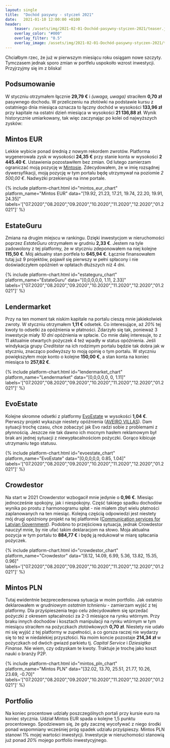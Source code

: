 ```yaml
---
layout: single
title:  "Dochód pasywny - styczeń 2021"
date:   2021-01-10 12:00:00 +0100
header:
    teaser: /assets/img/2021-02-01-Dochód-pasywny-styczen-2021/teaser.jpg
    overlay_color: "#000"
    overlay_filter: "0.5"
    overlay_image: /assets/img/2021-02-01-Dochód-pasywny-styczen-2021/teaser.jpg
---
```


Chciałbym rzec, że już w pierwszym miesiącu roku osiągam nowe szczyty. Tymczasem jednak sporo zmian w portfelu uspokoiło wzrost inwestycji. Przyjrzyjmy się im z bliska!

## Podsumowanie

W styczniu otrzymałem łącznie **29,79 €** i *(uwaga, uwaga)* straciłem **0,70 zł** pasywnego dochodu. W przeliczeniu na złotówki na podstawie kursu z ostatniego dnia miesiąca oznacza to łączny dochód w wysokości **133,96 zł** przy kapitale na ostatni dzień miesiąca w wysokości **21 136,88 zł**. Wynik historycznie umiarkowany, tak więc zaczynając po kolei od najwyższych zysków:

## Mintos EUR

Lekkie wybicie ponad średnią z nowym rekordem zwrotów. Platforma wygenerowała zysk w wysokości **24,35 €** przy stanie konta w wysokości **2 445.40 €**. Ustawienia pozostawiłem bez zmian. Od lutego zamierzam ograniczać moją pozycję w [Mintosie](https://c.trackmytarget.com?a=9h2kg7&i=t848e4&source_id=pan_pieniadz). Zdecydowałem, że w imię rozsądnej dywersyfikacji, moją pozycję w tym portalu będę utrzymywał na poziomie *2 500,00 €*. Nadwyżki przekieruje na inne portale.

{% include platform-chart.html id="mintos_eur_chart" platform_name="Mintos EUR" data="[19.92, 21.23, 17.21, 19.74, 22.20, 19.91, 24.35]" labels='["07.2020","08.2020","09.2020","10.2020","11.2020","12.2020","01.2021"]' %}

<script type="text/javascript"> document.write('<a href="https://c.trackmytarget.com?a=r7z647&i=t848e4&source_id=pan_pieniadz"><img src="https://i.trackmytarget.com?a=r7z647&i=t848e4&source_id=pan_pieniadz" width="728" height="90" border="0"/></a>'); </script>

## EstateGuru

Zmiana na drugim miejscu w rankingu. Dzięki inwestycjom w nieruchomości poprzez *EstateGuru* otrzymałem w grudniu **2,33 €**. Jestem na tyle zadowolony z tej platformy, że w styczniu zdeponowałem na niej kolejne **115,50 €**. Mój aktualny stan portfela to **645,94 €**. Łącznie finansowałem tutaj już 9 projektów, pojawił się pierwszy w pełni spłacony i nie doświadczyłem opóźnień w opłatach dłuższych niż 4 dni.

{% include platform-chart.html id="estateguru_chart" platform_name="EstateGuru" data="[0,0,0,0,0, 1.11, 2.33]" labels='["07.2020","08.2020","09.2020","10.2020","11.2020","12.2020","01.2021"]' %}

<script type="text/javascript"> document.write('<a href="https://c.trackmytarget.com/i6s52f?source_id=pan_pieniadz"><img src="https://i.trackmytarget.com/i6s52f?source_id=pan_pieniadz" width="728" height="90" border="0"/></a>'); </script>

## Lendermarket

Przy na ten moment tak niskim kapitale na portalu cieszą mnie jakiekolwiek zwroty. W styczniu otrzymałem **1,11 €** odsetek. Co interesujące, aż *20%* tej kwoty to odsetki za opóźnienia w płatności. Zdarzyło się tak, ponieważ 3 inwestycje miały *10 dni* opóźnienia w spłacie. Co mnie dalej interesuje, to z 11 aktualnie otwartych pożyczek 4 też wpadły w status opóźnienia. Jeśli windykacja grupy *Creditstar* na ich rodzimym portalu będzie tak dobra jak w styczniu, znacząco podwyższy to moją opinię o tym portalu. W styczniu powiększyłem moje konto o kolejne **150,00 €**, a stan konta na koniec miesiąca to **257,82 €**.

{% include platform-chart.html id="lendermarket_chart" platform_name="Lendermarket" data="[0,0,0,0,0, 0, 1.11]" labels='["07.2020","08.2020","09.2020","10.2020","11.2020","12.2020","01.2021"]' %}

<script type="text/javascript"> document.write('<a href="https://c.trackmytarget.com/nreof9?source_id=pan_pieniadz"><img src="https://i.trackmytarget.com/nreof9?source_id=pan_pieniadz" width="728" height="90" border="0"/></a>'); </script>

## EvoEstate

Kolejne skromne odsetki z platformy [EvoEstate](https://c.trackmytarget.com/n98tou?source_id=pan_pieniadz) w wysokości **1,04 €**. Pierwszy projekt wykazuje niestety opóźnienia ([AVEIRO VILLAS](https://evoestate.com/project/465/aveiro-villas/)). Dam sytuacji trochę czasu, chce zobaczyć jak Evo radzi sobie z problemami z płynnością. Jeszcze nie tak dawno ich mocnym hasłem reklamowym był brak ani jednej sytuacji z niewypłacalnościom pożyczki. Gorąco kibicuje utrzymaniu tego statusu.

{% include platform-chart.html id="evoestate_chart" platform_name="EvoEstate" data="[0,0,0,0,0, 0.85, 1.04]" labels='["07.2020","08.2020","09.2020","10.2020","11.2020","12.2020","01.2021"]' %}

## Crowdestor

Na start w 2021 Crowderstor wzbogacił mnie jedynie o **0,96 €**. Miesiąc jednocześnie spokojny, jak i niespokojny. Część takiego spadku dochodów wynika po prostu z harmonogramu spłat - nie miałem zbyt wielu płatności zaplanowanych na ten miesiąc. Kolejną częścią odpowiedzi jest niestety mój drugi opóźniony projekt na tej platformie ([Communication services for Latvian Government](https://crowdestor.com/en/projects/details/2965)). Podobno to przejściowa sytuacja, jednak Crowdestor nauczył mnie, by nie ufać takim deklaracjom na słowo. Moja aktualna pozycja w tym portalu to **884,77 €** i będę ją redukował w miarę spłacania pożyczek. 

{% include platform-chart.html id="crowdestor_chart" platform_name="Crowdestor" data="[6.12, 14.09, 6.99, 5.36, 13.82, 15.35, 0.96]" labels='["07.2020","08.2020","09.2020","10.2020","11.2020","12.2020","01.2021"]' %}

<script type="text/javascript"> document.write('<a href="https://c.trackmytarget.com/kwjv5c?source_id=pan_pieniadz"><img src="https://i.trackmytarget.com/kwjv5c?source_id=pan_pieniadz" width="728" height="90" border="0"/></a>'); </script>

## Mintos PLN

Tutaj ewidentnie bezprecedensowa sytuacja w moim portfolio. Jak ostatnio deklarowałem w grudniowym *ostatnim tchnieniu* - zamierzam wyjść z tej platformy. Dla przyśpieszenia tego celu zdecydowałem się sprzedać pożyczki z okresem spłacalności za 2-3 miesiące na rynku wtórnym. Przy braku innych dochodów i kosztach manipulacji na rynku wtórnym w tym miesiącu straciłem na pożyczkach złotówkowych **0,70 zł**. Niestety nie udało mi się wyjść z tej platformy w zupełności, a co gorsza raczej nie wydarzy się to też w niedalekiej przyszłości. Na moim koncie pozostaje **214,34 zł** w pożyczkach od dwóch gwiazd parkietu tj. *Capital Service* i *Dziesiątka Finanse*. Nie wiem, czy odzyskam te kwoty. Traktuje je trochę jako koszt nauki o branży P2P. 

{% include platform-chart.html id="mintos_pln_chart" platform_name="Mintos PLN" data="[32.02, 13.70, 25.51, 21.77, 10.26, 23.69, -0.70]" labels='["07.2020","08.2020","09.2020","10.2020","11.2020","12.2020","01.2021"]' %}

## Portfolio

Na koniec procentowe udziały poszczególnych portali przy kursie euro na koniec stycznia. Udział Mintos EUR spada o kolejne 1,5 punktu procentowego. Spodziewam się, że gdy zacznę wycofywać z niego środki ponad wspomniany wcześniej próg spadek udziału przyśpieszy. Mintos PLN stanowi 1% mojej wartości inwestycji. Inwestycje w nieruchomości stanowią już ponad *20%* mojego portfolio inwestycyjnego.

<canvas id="portfolioChart" width="400" height="250"></canvas>
<script>
var ctx = document.getElementById('portfolioChart').getContext('2d');

var data = [{
            data: [11032.42, 3991.64, 214.34, 1826.66, 2914.44, 1163.27],
            backgroundColor: [
                'rgba(255, 99, 132, 1)',
                'rgba(54, 162, 235, 1)',
                'rgba(255, 206, 86, 1)',
                'rgba(75, 192, 192, 1)',
                'rgba(153, 102, 255, 1)',
                'rgba(255, 159, 64, 1)',
                'rgba(255, 255, 64, 1)'
            ]
        }]

var options = {
    tooltips: {
        enabled: false
    },
    plugins: {
        datalabels: {
            formatter: (value, ctx) => {
                let sum = 0;
                let dataArr = ctx.chart.data.datasets[0].data;
                dataArr.map(data => {
                    sum += data;
                });
                let percentage = (value*100 / sum).toFixed(1)+"%";
                return percentage;
            },
            color: '#fff',
        }
    }
};

var myDoughnutChart = new Chart(ctx, {
    type: 'doughnut',
    data: {
        datasets: data,
        labels: [
        'Mintos EUR',
        'Crowdestor',
        'Mintos PLN',
        'EvoEstate',
        'EstateGuru',
        'Lendermarket'
        ]
    },
    options: options
});
</script>

